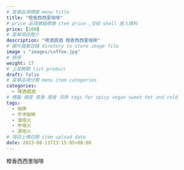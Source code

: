 ```yaml
---
# 菜單品項標題 menu title 
title: "橙香西西里咖啡"
# price 品項價錢標價 item price ,交給 shell 差入資料
price: [180] 
# 菜單項目簡介 
description: "啤酒調酒 橙香西西里咖啡"
# 圖片檔案目錄 diretory to store image file
image : "images/coffee.jpg"
# 排序
weight: 17 
# 上架開關 list product 
draft: false
# 菜單品項分類 menu item categories 
categories:
  - 啤酒調酒 
# 標籤 辣度 素食 甜食 冷熱 tags for spicy vegan sweet hot and cold 
tags:
  - 咖啡
  - 手沖咖啡 
  - 淺培火
  - 中培火
  - 深培火
# 項目上傳日期 item upload date 
date: 2023-08-11T23:15:05+08:00
---
```


 橙香西西里咖啡
